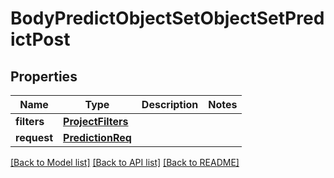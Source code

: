 # BodyPredictObjectSetObjectSetPredictPost

## Properties
Name | Type | Description | Notes
------------ | ------------- | ------------- | -------------
**filters** | [**ProjectFilters**](ProjectFilters.md) |  | 
**request** | [**PredictionReq**](PredictionReq.md) |  | 

[[Back to Model list]](../README.md#documentation-for-models) [[Back to API list]](../README.md#documentation-for-api-endpoints) [[Back to README]](../README.md)


